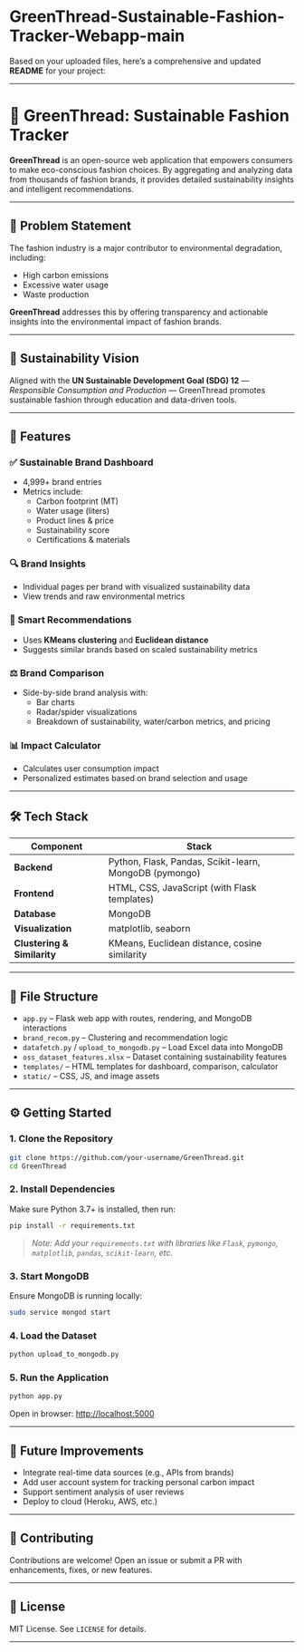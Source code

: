 # GreenThread-Sustainable-Fashion-Tracker-Webapp-main
Based on your uploaded files, here’s a comprehensive and updated **README** for your project:

---

# 🌿 GreenThread: Sustainable Fashion Tracker

**GreenThread** is an open-source web application that empowers consumers to make eco-conscious fashion choices. By aggregating and analyzing data from thousands of fashion brands, it provides detailed sustainability insights and intelligent recommendations.

---

## 🧩 Problem Statement

The fashion industry is a major contributor to environmental degradation, including:
- High carbon emissions  
- Excessive water usage  
- Waste production  

**GreenThread** addresses this by offering transparency and actionable insights into the environmental impact of fashion brands.

---

## 🌱 Sustainability Vision

Aligned with the **UN Sustainable Development Goal (SDG) 12** — _Responsible Consumption and Production_ — GreenThread promotes sustainable fashion through education and data-driven tools.

---

## 🚀 Features

### ✅ Sustainable Brand Dashboard
- 4,999+ brand entries
- Metrics include:
  - Carbon footprint (MT)
  - Water usage (liters)
  - Product lines & price
  - Sustainability score
  - Certifications & materials

### 🔍 Brand Insights
- Individual pages per brand with visualized sustainability data
- View trends and raw environmental metrics

### 🧠 Smart Recommendations
- Uses **KMeans clustering** and **Euclidean distance**
- Suggests similar brands based on scaled sustainability metrics

### ⚖️ Brand Comparison
- Side-by-side brand analysis with:
  - Bar charts
  - Radar/spider visualizations
  - Breakdown of sustainability, water/carbon metrics, and pricing

### 📊 Impact Calculator
- Calculates user consumption impact
- Personalized estimates based on brand selection and usage

---

## 🛠 Tech Stack

| Component      | Stack                                                                 |
|----------------|----------------------------------------------------------------------|
| **Backend**     | Python, Flask, Pandas, Scikit-learn, MongoDB (pymongo)               |
| **Frontend**    | HTML, CSS, JavaScript (with Flask templates)                         |
| **Database**    | MongoDB                                                              |
| **Visualization** | matplotlib, seaborn                                                 |
| **Clustering & Similarity** | KMeans, Euclidean distance, cosine similarity           |

---

## 🧪 File Structure

- `app.py` – Flask web app with routes, rendering, and MongoDB interactions
- `brand_recom.py` – Clustering and recommendation logic
- `datafetch.py` / `upload_to_mongodb.py` – Load Excel data into MongoDB
- `oss_dataset_features.xlsx` – Dataset containing sustainability features
- `templates/` – HTML templates for dashboard, comparison, calculator
- `static/` – CSS, JS, and image assets

---

## ⚙️ Getting Started

### 1. Clone the Repository

```bash
git clone https://github.com/your-username/GreenThread.git
cd GreenThread
```

### 2. Install Dependencies

Make sure Python 3.7+ is installed, then run:

```bash
pip install -r requirements.txt
```

> _Note: Add your `requirements.txt` with libraries like `Flask`, `pymongo`, `matplotlib`, `pandas`, `scikit-learn`, etc._

### 3. Start MongoDB

Ensure MongoDB is running locally:
```bash
sudo service mongod start
```

### 4. Load the Dataset

```bash
python upload_to_mongodb.py
```

### 5. Run the Application

```bash
python app.py
```

Open in browser: [http://localhost:5000](http://localhost:5000)

---

## 🧠 Future Improvements

- Integrate real-time data sources (e.g., APIs from brands)
- Add user account system for tracking personal carbon impact
- Support sentiment analysis of user reviews
- Deploy to cloud (Heroku, AWS, etc.)

---

## 🤝 Contributing

Contributions are welcome! Open an issue or submit a PR with enhancements, fixes, or new features.

---

## 📄 License

MIT License. See `LICENSE` for details.

---


